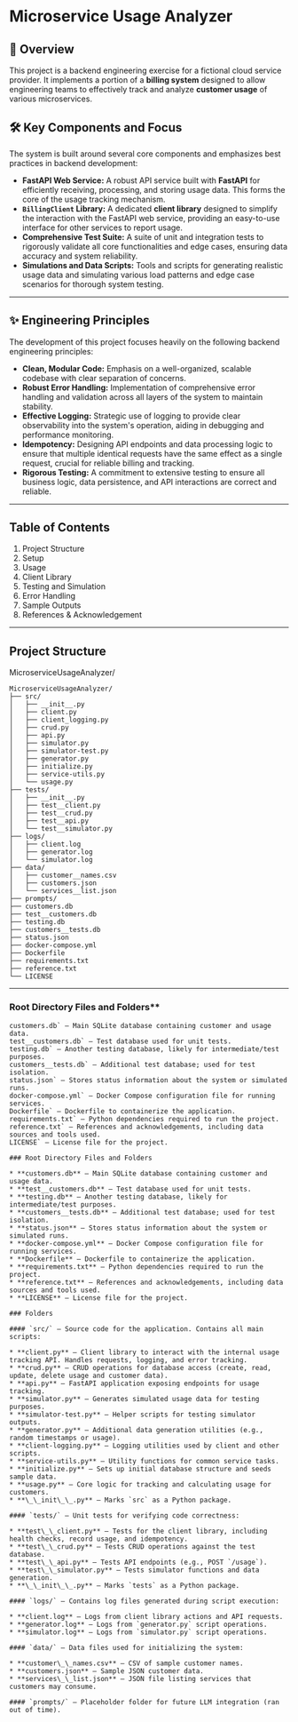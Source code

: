 # Microservice Usage Analyzer

## 🚀 Overview

This project is a backend engineering exercise for a fictional cloud service provider. It implements a portion of a **billing system** designed to allow engineering teams to effectively track and analyze **customer usage** of various microservices.

## 🛠️ Key Components and Focus

The system is built around several core components and emphasizes best practices in backend development:

* **FastAPI Web Service:** A robust API service built with **FastAPI** for efficiently receiving, processing, and storing usage data. This forms the core of the usage tracking mechanism.
* **`BillingClient` Library:** A dedicated **client library** designed to simplify the interaction with the FastAPI web service, providing an easy-to-use interface for other services to report usage.
* **Comprehensive Test Suite:** A suite of unit and integration tests to rigorously validate all core functionalities and edge cases, ensuring data accuracy and system reliability.
* **Simulations and Data Scripts:** Tools and scripts for generating realistic usage data and simulating various load patterns and edge case scenarios for thorough system testing.

---

## ✨ Engineering Principles

The development of this project focuses heavily on the following backend engineering principles:

* **Clean, Modular Code:** Emphasis on a well-organized, scalable codebase with clear separation of concerns.
* **Robust Error Handling:** Implementation of comprehensive error handling and validation across all layers of the system to maintain stability.
* **Effective Logging:** Strategic use of logging to provide clear observability into the system's operation, aiding in debugging and performance monitoring.
* **Idempotency:** Designing API endpoints and data processing logic to ensure that multiple identical requests have the same effect as a single request, crucial for reliable billing and tracking.
* **Rigorous Testing:** A commitment to extensive testing to ensure all business logic, data persistence, and API interactions are correct and reliable.

---
## Table of Contents
   1. Project Structure
   2. Setup
   3. Usage
   4. Client Library
   5. Testing and Simulation
   6. Error Handling
   7. Sample Outputs
   8. References & Acknowledgement
   
---
## Project Structure
MicroserviceUsageAnalyzer/
```
MicroserviceUsageAnalyzer/
├── src/
│   ├── __init__.py
│   ├── client.py
│   ├── client_logging.py
│   ├── crud.py
│   ├── api.py
│   ├── simulator.py
│   ├── simulator-test.py
│   ├── generator.py
│   ├── initialize.py
│   ├── service-utils.py
│   └── usage.py
├── tests/
│   ├── __init__.py
│   ├── test__client.py
│   ├── test__crud.py
│   ├── test__api.py
│   └── test__simulator.py
├── logs/
│   ├── client.log
│   ├── generator.log
│   └── simulator.log
├── data/
│   ├── customer__names.csv
│   ├── customers.json
│   └── services__list.json
├── prompts/
├── customers.db
├── test__customers.db
├── testing.db
├── customers__tests.db
├── status.json
├── docker-compose.yml
├── Dockerfile
├── requirements.txt
├── reference.txt
└── LICENSE
```
---

### Root Directory Files and Folders**
```
customers.db` – Main SQLite database containing customer and usage data.
test__customers.db` – Test database used for unit tests.
testing.db` – Another testing database, likely for intermediate/test purposes.
customers__tests.db` – Additional test database; used for test isolation.
status.json` – Stores status information about the system or simulated runs.
docker-compose.yml` – Docker Compose configuration file for running services.
Dockerfile` – Dockerfile to containerize the application.
requirements.txt` – Python dependencies required to run the project.
reference.txt` – References and acknowledgements, including data sources and tools used.
LICENSE` – License file for the project.
```
```
### Root Directory Files and Folders

* **customers.db** – Main SQLite database containing customer and usage data.
* **test__customers.db** – Test database used for unit tests.
* **testing.db** – Another testing database, likely for intermediate/test purposes.
* **customers__tests.db** – Additional test database; used for test isolation.
* **status.json** – Stores status information about the system or simulated runs.
* **docker-compose.yml** – Docker Compose configuration file for running services.
* **Dockerfile** – Dockerfile to containerize the application.
* **requirements.txt** – Python dependencies required to run the project.
* **reference.txt** – References and acknowledgements, including data sources and tools used.
* **LICENSE** – License file for the project.

### Folders

#### `src/` – Source code for the application. Contains all main scripts:

* **client.py** – Client library to interact with the internal usage tracking API. Handles requests, logging, and error tracking.
* **crud.py** – CRUD operations for database access (create, read, update, delete usage and customer data).
* **api.py** – FastAPI application exposing endpoints for usage tracking.
* **simulator.py** – Generates simulated usage data for testing purposes.
* **simulator-test.py** – Helper scripts for testing simulator outputs.
* **generator.py** – Additional data generation utilities (e.g., random timestamps or usage).
* **client-logging.py** – Logging utilities used by client and other scripts.
* **service-utils.py** – Utility functions for common service tasks.
* **initialize.py** – Sets up initial database structure and seeds sample data.
* **usage.py** – Core logic for tracking and calculating usage for customers.
* **\_\_init\_\_.py** – Marks `src` as a Python package.

#### `tests/` – Unit tests for verifying code correctness:

* **test\_\_client.py** – Tests for the client library, including health checks, record usage, and idempotency.
* **test\_\_crud.py** – Tests CRUD operations against the test database.
* **test\_\_api.py** – Tests API endpoints (e.g., POST `/usage`).
* **test\_\_simulator.py** – Tests simulator functions and data generation.
* **\_\_init\_\_.py** – Marks `tests` as a Python package.

#### `logs/` – Contains log files generated during script execution:

* **client.log** – Logs from client library actions and API requests.
* **generator.log** – Logs from `generator.py` script operations.
* **simulator.log** – Logs from `simulator.py` script operations.

#### `data/` – Data files used for initializing the system:

* **customer\_\_names.csv** – CSV of sample customer names.
* **customers.json** – Sample JSON customer data.
* **services\_\_list.json** – JSON file listing services that customers may consume.

#### `prompts/` – Placeholder folder for future LLM integration (ran out of time).

```
